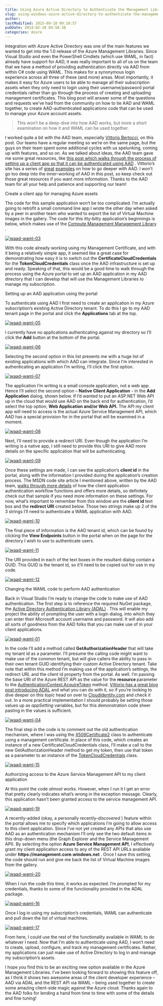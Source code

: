 ```yaml
---
title: Using Azure Active Directory to Authenticate the Management Libraries
slug: using-windows-azure-active-directory-to-authenticate-the-management-libraries
author: 
lastModified: 2015-09-18 09:10:57
pubDate: 2014-02-10 04:58:38
categories: Azure
---
```


<p>Integration with Azure Active Directory was one of the main features we wanted to get into the 1.0 release of the Azure Management Libraries. Since Visual Studio and even the PowerShell Cmdlets (which use WAML, in fact) already have support for AAD, it
  was really important to all of us on the team that we have a method of providing authentication directly via AAD from within C# code using WAML. This makes for a synonymous login experience across all three of these (and more) areas. Most importantly,
  it makes it easy for Azure users to be able to manage all their subscription assets when they only need to login using their username/password portal credentials rather than go through the process of creating and uploading management certificates. This
  blog post will answer some of the questions and requests we&#x2019;ve had from the community on how to tie AAD and WAML together, to create AAD-authenticated applications code that can be used to manage your Azure account assets. </p>
<blockquote>
  <p>This won&#x2019;t be a deep-dive into how AAD works, but more a short examination on how it and WAML can be used together. </p>
</blockquote>
<p>I worked quite a bit with the AAD team, especially
  <a href="http://www.cloudidentity.com/blog/">Vittorio Bertocci</a>, on this post. Our teams have a regular meeting so we&#x2019;re on the same page, but the guys on their team spent some additional cycles with us spelunking, coming up with features, and so on. As we talked about ideas, the AAD team gave
  me some great resources, like
  <a href="http://code.msdn.microsoft.com/AAL-Native-Application-to-fd648dcf">this post which walks through the process of setting up a client app so that it can be authenticated using AAD</a> . Vittorio&#x2019;s site has a series of
  <a title="Protecting a self-hosted Web API with AAD" href="http://www.cloudidentity.com/blog/2013/12/10/protecting-a-self-hosted-api-with-microsoft-owin-security-activedirectory/">great</a> 
  <a title="ASP.NET and AAD Organizational Accounts" href="http://www.cloudidentity.com/blog/2013/12/11/setting-up-an-asp-net-project-with-organizational-authentication-requires-an-organizational-account/">examples</a>  on how to go deeper with AAD. I won&#x2019;t go too deep into the inner-working of AAD in this post, so keep check out those great resources if you want more information. Thanks to the AAD team for all your help and patience and supporting our
  team!</p>
Create a client app for managing Azure assets
<p>The code for this sample application won&#x2019;t be too complicated. I&#x2019;m actually going to retrofit a small command line app I wrote the other day when asked by a peer in another team who wanted to export the list of Virtual Machine images in the gallery. The
  code for this itty-bitty application&#x2019;s beginnings is below, which makes use of the
  <a href="http://www.nuget.org/packages/Microsoft.WindowsAzure.Management.Compute">Compute Management Management Library</a> . </p>
<p>
  <a href="http://www.bradygaster.com/posts/files/4b076ee9-f664-4c1c-91ad-05b7cc0b85f7.png">
    <img alt="waad-waml-03" src="/posts/using-windows-azure-active-directory-to-authenticate-the-management-libraries/media/34a3e11e-c586-48b4-9781-7dafcdc00223.png">
  </a> 
</p>
<p>With this code already working using my Management Certificate, and with it being a relatively simple app, it seemed like a great case for demonstrating how easy it is to switch out the <strong>CertificateCloudCredentials</strong>  for the <strong>TokenCloudCredentials</strong>   class once the AAD infrastructure is set up and ready. Speaking of that, this would be a good time to walk through the process using the Azure portal to set up an AAD application in my AAD directory that I can develop that will use the Management Libraries
  to manage my subscription. </p>
Setting up an AAD application using the portal
<p>To authenticate using AAD I first need to create an application in my Azure subscription&#x2019;s existing Active Directory tenant. To do this I go to my AAD tenant page in the portal and click the <strong>Applications</strong>  tab at the top. </p>
<p>
  <a href="http://www.bradygaster.com/posts/files/f975a342-4946-458d-8321-e4fc9d49afb5.png">
    <img alt="waad-waml-05" src="/posts/using-windows-azure-active-directory-to-authenticate-the-management-libraries/media/f9cf2f99-887d-46b5-a562-fd2bde613ad3.png">
  </a> 
</p>
<p>I currently have no applications authenticating against my directory so I&#x2019;ll click the <strong>Add</strong>  button at the bottom of the portal. </p>
<p>
  <a href="http://www.bradygaster.com/posts/files/2f5917dd-78cd-476b-9e5c-08489fe40100.png">
    <img alt="waad-waml-06" src="/posts/using-windows-azure-active-directory-to-authenticate-the-management-libraries/media/b75fc0e5-e524-4e2e-9c55-1ea24eef0c24.png">
  </a> 
</p>
<p>Selecting the second option in this list presents me with a huge list of existing applications with which AAD can integrate. Since I&#x2019;m interested in authenticating an application I&#x2019;m writing, I&#x2019;ll click the first option.&#xA0; </p>
<p>
  <a href="http://www.bradygaster.com/posts/files/9e356bf0-deaf-43cf-bd30-7a205132d93b.png">
    <img alt="waad-waml-07" src="/posts/using-windows-azure-active-directory-to-authenticate-the-management-libraries/media/55da8e44-69be-47f4-9442-3b818ae160b3.png">
  </a> 
</p>
<p>The application I&#x2019;m writing is a small console application, not a web app. Hence I&#x2019;ll select the second option &#x2013; <strong>Native Client Application</strong>  - in the <strong>Add Application</strong>  dialog, shown below. If I&#x2019;d wanted to put an ASP.NET
  Web API up in the cloud that would use AAD on the back end for authentication, I&#x2019;d select the top option, <strong>Web Application and/or Web API.</strong>  The API my client app will need to access is the actual Azure Service Management API, which AAD
  has a special provision for in the portal that will be examined in a moment. </p>
<p>
  <a href="http://www.bradygaster.com/posts/files/5e88606e-9330-4423-b245-7dcb7ff2ad0f.png">
    <img alt="waad-waml-08" src="/posts/using-windows-azure-active-directory-to-authenticate-the-management-libraries/media/bf91fd0c-2c20-40dc-ad18-b8960c89feb7.png">
  </a> 
</p>
<p>Next, I&#x2019;ll need to provide a redirect URI. Even though the application I&#x2019;m writing is a native app, I still need to provide this URI to give AAD more details on the specific application that will be authenticating. </p>
<p>
  <a href="http://www.bradygaster.com/posts/files/ffb360e1-8e2d-4a01-aa7c-79e9e374741e.png">
    <img alt="waad-waml-09" src="/posts/using-windows-azure-active-directory-to-authenticate-the-management-libraries/media/af03a99e-444e-419b-a216-f431808790b5.png">
  </a> 
</p>
<p>Once these settings are made, I can see the application&#x2019;s <strong>client id</strong>  in the portal, along with the information I provided during the application&#x2019;s creation process. The MSDN code site article I mentioned above, written by the AAD team,
  <a href="http://code.msdn.microsoft.com/AAL-Native-Application-to-fd648dcf">walks through more details</a>  of how the client application authentication workflow functions and offers more details, so definitely check out that sample if you need more information on these settings. For now, what&#x2019;s important to remember from this
  window are the <strong>client id </strong> text box and the <strong>redirect URI</strong>  created below. Those two strings make up 2 of the 3 strings I&#x2019;ll need to authenticate a WAML application with AAD. </p>
<p>
  <a href="http://www.bradygaster.com/posts/files/27bd2bd4-1ee1-40d8-a32c-61d422e7595c.png">
    <img alt="waad-waml-10" src="/posts/using-windows-azure-active-directory-to-authenticate-the-management-libraries/media/945a74fb-0815-4a9d-bafe-ff428b7f181a.png">
  </a> 
</p>
<p>The final piece of information is the AAD tenant id, which can be found by clicking the <strong>View Endpoints</strong>  button in the portal when on the page for the directory I wish to use to authenticate users. </p>
<p>
  <a href="http://www.bradygaster.com/posts/files/588694b5-ef50-415f-9732-45d60d58c9f4.png">
    <img alt="waad-waml-11" src="/posts/using-windows-azure-active-directory-to-authenticate-the-management-libraries/media/632b01d3-3d81-4f01-9769-323f57ae1d8c.png">
  </a> 
</p>
<p>The URI provided in each of the text boxes in the resultant dialog contain a GUID. This GUID is the tenant id, so it&#x2019;ll need to be copied out for use in my code. </p>
<p>
  <a href="http://www.bradygaster.com/posts/files/1565e13c-ffc5-4944-b299-b30ce28563f2.png">
    <img alt="waad-waml-12" src="/posts/using-windows-azure-active-directory-to-authenticate-the-management-libraries/media/66bb6d18-9cf4-4a9e-b800-4b4f7e27a911.png">
  </a> 
</p>
Changing the WAML code to perform AAD authentication
<p>Back in Visual Studio I&#x2019;m ready to change the code to make use of AAD authentication. The first step is to reference the required NuGet package, the
  <a href="http://www.nuget.org/packages/Microsoft.IdentityModel.Clients.ActiveDirectory/">Active Directory Authentication Library (ADAL)</a> . This will enable my project the ability of prompting the user with a login dialog, into which they can enter their Microsoft account username and password. It will also add all sorts of goodness from
  the AAD folks that you can make use of in your client applications. </p>
<p>
  <a href="http://www.bradygaster.com/posts/files/42f7639e-c6d4-4f26-99c8-20bef7740726.png">
    <img alt="waad-waml-01" src="/posts/using-windows-azure-active-directory-to-authenticate-the-management-libraries/media/21c248df-a4af-4479-9de9-21838345ac95.png">
  </a> 
</p>
<p>In the code I&#x2019;ll add a method called <strong>GetAuthorizationHeader</strong>  that will take my tenant id as a parameter. I&#x2019;ll presume the calling code might want to make use of the common tenant, but will give callers the ability to pass in their own
  tenant GUID identifying their custom Active Directory tenant. Take note that within this method I&#x2019;m making use of the application&#x2019;s settings, the redirect URL and the client id property from the portal. As well. I&#x2019;m passing the base URI of the Azure
  REST API as the value for the <strong>resource </strong> parameter to the
  <a href="http://msdn.microsoft.com/en-us/library/microsoft.identitymodel.clients.activedirectory.authenticationcontext.acquiretoken.aspx">AuthenticationContext.AcquireToken</a>  method.
  <a href="http://www.cloudidentity.com/blog/2013/09/12/active-directory-authentication-library-adal-v1-for-net-general-availability/">Vittorio has a great blog post introducing ADAL</a>  and what you can do with it, so if you&#x2019;re looking to dive deeper on this topic head on over to
  <a href="http://www.cloudidentity.com/blog/">CloudIdentity.com</a>  and check it out. In a more practical implementation I should probably be setting those values up as <em>appSetting</em>  variables, but for this demonstration code sheer pasting in the values is sufficient.</p>
<p>
  <a href="http://www.bradygaster.com/posts/files/847e4fe2-95a1-4b83-9856-c8d6eecf77c9.png">
    <img alt="waad-waml-04" src="/posts/using-windows-azure-active-directory-to-authenticate-the-management-libraries/media/05522f35-317a-4386-94df-5dd0a287aad9.png">
  </a> 
</p>
<p>The final step in the code is to comment out the old authentication mechanism, where I was using the
  <a href="http://msdn.microsoft.com/en-us/library/system.security.cryptography.x509certificates.x509certificate2(v=vs.110).aspx">X509Certificate2</a>  class to authenticate using a management certificate. In place of this code, which creates an instance of a new CertificateCloudCredentials class, I&#x2019;ll make a call to the new GetAuthorizationHeader method to get my token, then use
  that token as a parameter to an instance of the
  <a href="https://github.com/WindowsAzure/azure-sdk-for-net/blob/master/src/Common/Credentials/TokenCloudCredentials.cs">TokenCloudCredentials</a>  class. </p>
<p>
  <a href="http://www.bradygaster.com/posts/files/28af4606-cd0e-4de0-864b-bb4dbcfb20d8.png">
    <img alt="waad-waml-15" src="/posts/using-windows-azure-active-directory-to-authenticate-the-management-libraries/media/d3593f5d-429b-425d-9825-c719076e651a.png">
  </a> 
</p>
Authorizing access to the Azure Service Management API to my client application
<p>At this point the code <em>almost </em> works. However, when I run it I get an error that pretty clearly indicates what&#x2019;s wrong in the exception message. Clearly, this application hasn&#x2019;t been granted access to the service management API. </p>
<p>
  <a href="http://www.bradygaster.com/posts/files/c4116092-8344-41c0-8d10-20ff91fc1c99.png">
    <img alt="waad-waml-19" src="/posts/using-windows-azure-active-directory-to-authenticate-the-management-libraries/media/cf82d004-65d5-4245-9cf6-06c02386f290.png">
  </a> 
</p>
<p>A recently-added (okay, a personally recently-<em>discovered</em> ) feature within the portal allows me to specify which applications I&#x2019;m going to allow access to this client application. Since I&#x2019;ve not yet created any APIs that also use AAD as an authentication
  mechanism I&#x2019;ll only see the two default items in this drop-down menu (the Graph Explorer and the Service Management API). By selecting the option <strong>Azure Service Management API</strong>, I effectively grant my client application access to any
  of the REST API URLs available under <strong>https://management.core.windows.net</strong> . Once I save this setting, the code should run and give me back the list of Virtual Machine images from the gallery. </p>
<p>
  <a href="http://www.bradygaster.com/posts/files/54270861-8db9-4e9e-bd05-6af40e4d83a3.png">
    <img alt="waad-waml-20" src="/posts/using-windows-azure-active-directory-to-authenticate-the-management-libraries/media/930a6b98-ad19-4fc3-934c-2fb81e03dcef.png">
  </a> 
</p>
<p>When I run the code this time, it works as expected. I&#x2019;m prompted for my credentials, thanks to some of the functionality provided in the ADAL package. </p>
<p>
  <a href="http://www.bradygaster.com/posts/files/5520cb9f-1a15-4281-bb13-ad15f6bd1050.png">
    <img alt="waad-waml-16" src="/posts/using-windows-azure-active-directory-to-authenticate-the-management-libraries/media/5169043b-10c7-4e9b-b214-ebc55c55938a.png">
  </a> 
</p>
<p>Once I log in using my subscription&#x2019;s credentials, WAML can authenticate and pull down the list of virtual machines. </p>
<p>
  <a href="http://www.bradygaster.com/posts/files/533dd96e-74ee-4830-a386-08321f8639ad.png">
    <img alt="waad-waml-17" src="/posts/using-windows-azure-active-directory-to-authenticate-the-management-libraries/media/2f0fd929-8d49-41d7-948e-0c181712243e.png">
  </a> 
</p>
<p>From here, I could use the rest of the functionality available in WAML to do whatever I need. Now that I&#x2019;m able to authenticate using AAD, I won&#x2019;t need to create, upload, configure, and track my management certificates. Rather, my applications can just
  make use of Active Directory to log in and manage my subscription&#x2019;s assets. </p>
<p>I hope you find this to be an exciting new option available in the Azure Management Libraries. I&#x2019;ve been looking forward to showing this feature off, as I think it shows two awesome areas of the client developer experience &#x2013; AAD via ADAL and the REST
  API via WAML &#x2013; being used together to create some amazing client-side magic against the Azure cloud. Thanks again to the AAD folks for lending a hand from time to time with some of the details and fine tuning! </p>
